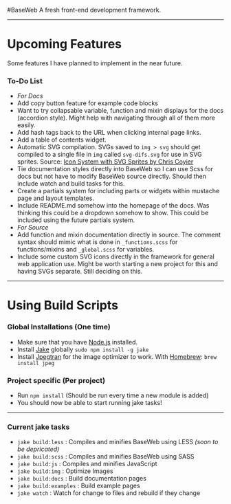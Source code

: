 #BaseWeb
A fresh front-end development framework.

---

# Upcoming Features
Some features I have planned to implement in the near future.

### To-Do List

* *For Docs*
* Add copy button feature for example code blocks
* Want to try collapsable variable, function and mixin displays for the docs (accordion style). Might help with navigating through all of them more easily.
* Add hash tags back to the URL when clicking internal page links.
* Add a table of contents widget.
* Automatic SVG compilation. SVGs saved to `img > svg` should get compiled to a single file in `img` called `svg-difs.svg` for use in SVG sprites. Source: [Icon System with SVG Sprites by Chris Coyier](http://css-tricks.com/svg-sprites-use-better-icon-fonts/)
* Tie documentation styles directly into BaseWeb so I can use Scss for docs but not have to modify BaseWeb source directly. Should then include watch and build tasks for this.
* Create a partials system for including parts or widgets within mustache page and layout templates.
* Include README.md somehow into the homepage of the docs. Was thinking this could be a dropdown somehow to show. This could be included using the future partials system.
* *For Source*
* Add function and mixin documentation directly in source. The comment syntax should mimic what is done in `_functions.scss` for functions/mixins and `_global.scss` for variables.
* Include some custom SVG icons directly in the framework for general web application use. Might be worth starting a new project for this and having SVGs separate. Still deciding on this.

---

# Using Build Scripts

### Global Installations (One time)

* Make sure that you have [Node.js](http://nodejs.org/) installed.
* Install [Jake](https://github.com/mde/jake) globally `sudo npm install -g jake`
* Install [Jpegtran](http://jpegclub.org/jpegtran/) for the image optimizer to work. With [Homebrew](http://brew.sh/): `brew install jpeg`

### Project specific (Per project)

* Run `npm install` (Should be run every time a new module is added)
* You should now be able to start running jake tasks!

---

### Current jake tasks

* `jake build:less` : Compiles and minifies BaseWeb using LESS *(soon to be depricated)*
* `jake build:scss` : Compiles and minifies BaseWeb using SASS
* `jake build:js` : Compiles and minifies JavaScript
* `jake build:img` : Optimize Images
* `jake build:docs` : Build documentation pages
* `jake build:examples` : Build example pages
* `jake watch` : Watch for change to files and rebuild if they change
